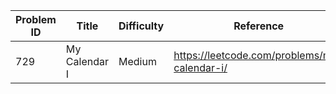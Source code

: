| Problem ID | Title | Difficulty | Reference
| --- | --- | --- | ---
| 729 | My Calendar I | Medium | https://leetcode.com/problems/my-calendar-i/
